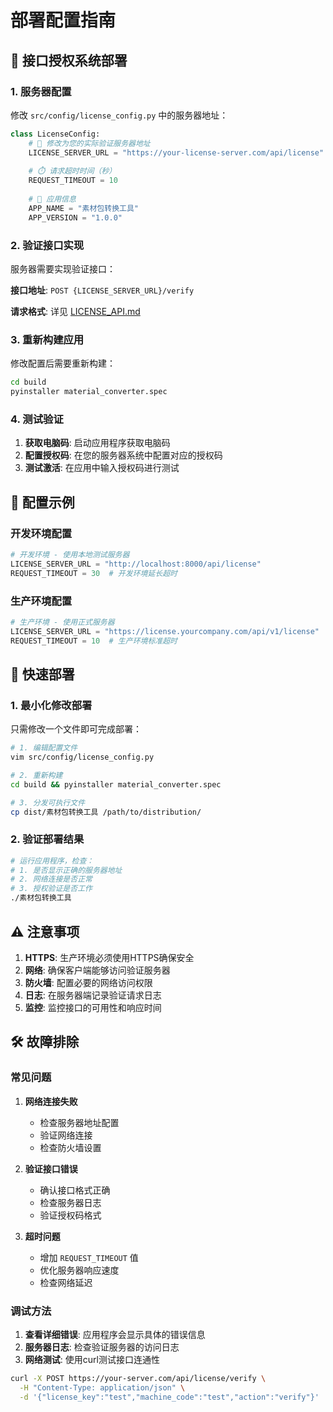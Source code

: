 # 部署配置指南

## 🎯 接口授权系统部署

### 1. 服务器配置

修改 `src/config/license_config.py` 中的服务器地址：

```python
class LicenseConfig:
    # 🔧 修改为您的实际验证服务器地址
    LICENSE_SERVER_URL = "https://your-license-server.com/api/license"
    
    # ⏱️ 请求超时时间（秒）
    REQUEST_TIMEOUT = 10
    
    # 📱 应用信息
    APP_NAME = "素材包转换工具"
    APP_VERSION = "1.0.0"
```

### 2. 验证接口实现

服务器需要实现验证接口：

**接口地址**: `POST {LICENSE_SERVER_URL}/verify`

**请求格式**: 详见 [LICENSE_API.md](LICENSE_API.md)

### 3. 重新构建应用

修改配置后需要重新构建：

```bash
cd build
pyinstaller material_converter.spec
```

### 4. 测试验证

1. **获取电脑码**: 启动应用程序获取电脑码
2. **配置授权码**: 在您的服务器系统中配置对应的授权码
3. **测试激活**: 在应用中输入授权码进行测试

## 🔧 配置示例

### 开发环境配置

```python
# 开发环境 - 使用本地测试服务器
LICENSE_SERVER_URL = "http://localhost:8000/api/license"
REQUEST_TIMEOUT = 30  # 开发环境延长超时
```

### 生产环境配置

```python
# 生产环境 - 使用正式服务器
LICENSE_SERVER_URL = "https://license.yourcompany.com/api/v1/license"
REQUEST_TIMEOUT = 10  # 生产环境标准超时
```

## 🚀 快速部署

### 1. 最小化修改部署

只需修改一个文件即可完成部署：

```bash
# 1. 编辑配置文件
vim src/config/license_config.py

# 2. 重新构建
cd build && pyinstaller material_converter.spec

# 3. 分发可执行文件
cp dist/素材包转换工具 /path/to/distribution/
```

### 2. 验证部署结果

```bash
# 运行应用程序，检查：
# 1. 是否显示正确的服务器地址
# 2. 网络连接是否正常
# 3. 授权验证是否工作
./素材包转换工具
```

## ⚠️ 注意事项

1. **HTTPS**: 生产环境必须使用HTTPS确保安全
2. **网络**: 确保客户端能够访问验证服务器
3. **防火墙**: 配置必要的网络访问权限
4. **日志**: 在服务器端记录验证请求日志
5. **监控**: 监控接口的可用性和响应时间

## 🛠️ 故障排除

### 常见问题

1. **网络连接失败**
   - 检查服务器地址配置
   - 验证网络连接
   - 检查防火墙设置

2. **验证接口错误**
   - 确认接口格式正确
   - 检查服务器日志
   - 验证授权码格式

3. **超时问题**
   - 增加 `REQUEST_TIMEOUT` 值
   - 优化服务器响应速度
   - 检查网络延迟

### 调试方法

1. **查看详细错误**: 应用程序会显示具体的错误信息
2. **服务器日志**: 检查验证服务器的访问日志
3. **网络测试**: 使用curl测试接口连通性

```bash
curl -X POST https://your-server.com/api/license/verify \
  -H "Content-Type: application/json" \
  -d '{"license_key":"test","machine_code":"test","action":"verify"}'
```